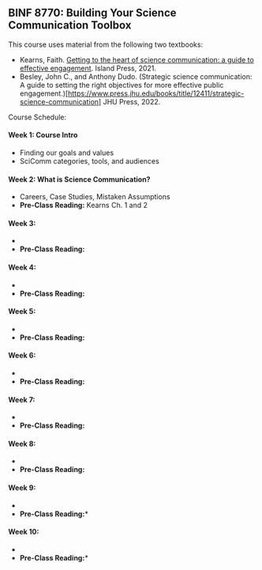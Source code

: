 ## BINF 8770: Building Your Science Communication Toolbox

This course uses material from the following two textbooks:
* Kearns, Faith. [Getting to the heart of science communication: a guide to effective engagement](https://islandpress.org/books/getting-heart-science-communication#desc). Island Press, 2021.
* Besley, John C., and Anthony Dudo. (Strategic science communication: A guide to setting the right objectives for more effective public engagement.)[https://www.press.jhu.edu/books/title/12411/strategic-science-communication] JHU Press, 2022.

Course Schedule:

#### Week 1: Course Intro
* Finding our goals and values
* SciComm categories, tools, and audiences

#### Week 2: What is Science Communication?
* Careers, Case Studies, Mistaken Assumptions
* **Pre-Class Reading:** Kearns Ch. 1 and 2

#### Week 3: 
* 
* **Pre-Class Reading:**

#### Week 4: 
* 
* **Pre-Class Reading:**

#### Week 5: 
* 
* **Pre-Class Reading:**

#### Week 6: 
* 
* **Pre-Class Reading:**

#### Week 7: 
* 
* **Pre-Class Reading:**

#### Week 8: 
* 
* **Pre-Class Reading:**

#### Week 9: 
* 
* **Pre-Class Reading:***

#### Week 10: 
* 
* **Pre-Class Reading:***
